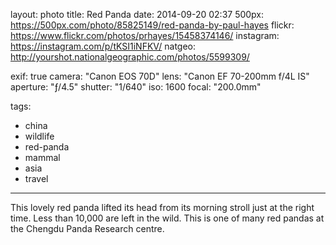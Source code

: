 layout: photo
title: Red Panda
date: 2014-09-20 02:37
500px: https://500px.com/photo/85825149/red-panda-by-paul-hayes
flickr: https://www.flickr.com/photos/prhayes/15458374146/
instagram: https://instagram.com/p/tKSI1iNFKV/
natgeo: http://yourshot.nationalgeographic.com/photos/5599309/

exif: true
camera: "Canon EOS 70D"
lens: "Canon EF 70-200mm f/4L IS"
aperture: "ƒ/4.5"
shutter: "1/640"
iso: 1600
focal: "200.0mm"

tags:
  - china
  - wildlife
  - red-panda
  - mammal
  - asia
  - travel
---

This lovely red panda lifted its head from its morning stroll just at the right time. Less than 10,000 are left in the wild. This is one of many red pandas at the Chengdu Panda Research centre.
